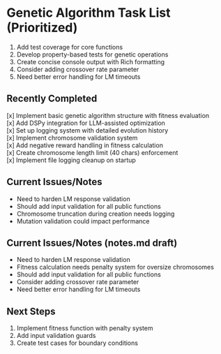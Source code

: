 # Genetic Algorithm Task List (Prioritized)

1. Add test coverage for core functions
2. Develop property-based tests for genetic operations
3. Create concise console output with Rich formatting
4. Consider adding crossover rate parameter
5. Need better error handling for LM timeouts

## Recently Completed
[x] Implement basic genetic algorithm structure with fitness evaluation  
[x] Add DSPy integration for LLM-assisted optimization  
[x] Set up logging system with detailed evolution history  
[x] Implement chromosome validation system  
[x] Add negative reward handling in fitness calculation  
[x] Create chromosome length limit (40 chars) enforcement  
[x] Implement file logging cleanup on startup

## Current Issues/Notes
- Need to harden LM response validation
- Should add input validation for all public functions
- Chromosome truncation during creation needs logging
- Mutation validation could impact performance

## Current Issues/Notes (notes.md draft)
- Need to harden LM response validation
- Fitness calculation needs penalty system for oversize chromosomes
- Should add input validation for all public functions
- Consider adding crossover rate parameter
- Need better error handling for LM timeouts

## Next Steps
1. Implement fitness function with penalty system
2. Add input validation guards
3. Create test cases for boundary conditions
